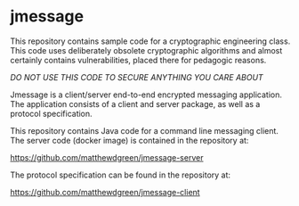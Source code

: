 # jmessage

This repository contains sample code for a cryptographic engineering class.
This code uses deliberately obsolete cryptographic algorithms and
almost certainly contains vulnerabilities, placed there for pedagogic
reasons. 

*DO NOT USE THIS CODE TO SECURE ANYTHING YOU CARE ABOUT*

Jmessage is a client/server end-to-end encrypted messaging application.
The application consists of a client and server package, as well as 
a protocol specification.

This repository contains Java code for a command line messaging client. 
The server code (docker image) is contained in the repository at:

https://github.com/matthewdgreen/jmessage-server

The protocol specification can be found in the repository at:

https://github.com/matthewdgreen/jmessage-client
